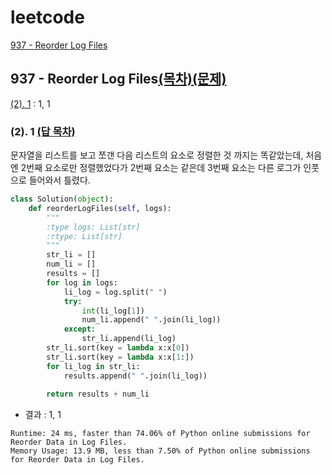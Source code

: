 # leetcode

[937 - Reorder Log Files](https://github.com/pqj163/leetcode/blob/main/README.md#937---reorder-log-files%EB%AA%A9%EC%B0%A8%EB%AC%B8%EC%A0%9C)

## 937 - Reorder Log Files[(목차)](https://github.com/pqj163/leetcode/blob/main/README.md#leetcode)[(문제)](https://leetcode.com/problems/reorder-data-in-log-files/)
[(2). 1](https://github.com/pqj163/leetcode/blob/main/README.md#2-1) : 1, 1

### (2). 1 [(답 목차)](https://github.com/pqj163/leetcode/blob/main/README.md#937---reorder-log-files%EB%AA%A9%EC%B0%A8%EB%AC%B8%EC%A0%9C)
문자열을 리스트를 보고 쪼갠 다음 리스트의 요소로 정렬한 것 까지는 똑같았는데, 처음엔 2번째 요소로만 정렬했었다가 2번째 요소는 같은데 3번째 요소는 다른 로그가 인풋으로 들어와서 틀렸다.
```Python
class Solution(object):
    def reorderLogFiles(self, logs):
        """
        :type logs: List[str]
        :rtype: List[str]
        """
        str_li = []
        num_li = []
        results = []
        for log in logs:
            li_log = log.split(" ")
            try:
                int(li_log[1])
                num_li.append(" ".join(li_log))
            except:
                str_li.append(li_log)
        str_li.sort(key = lambda x:x[0])
        str_li.sort(key = lambda x:x[1:])
        for li_log in str_li:
            results.append(" ".join(li_log))
        
        return results + num_li
```
- 결과 : 1, 1
```
Runtime: 24 ms, faster than 74.06% of Python online submissions for Reorder Data in Log Files.
Memory Usage: 13.9 MB, less than 7.50% of Python online submissions for Reorder Data in Log Files.
```
